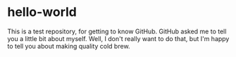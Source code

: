 # hello-world
This is a test repository, for getting to know GitHub.
GitHub asked me to tell you a little bit about myself. Well, I don't really want to do that, but I'm happy to tell you about making quality cold brew.
